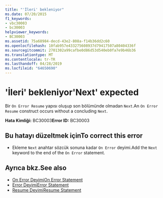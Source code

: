 ```yaml
---
title: "'İleri' bekleniyor"
ms.date: 07/20/2015
f1_keywords:
- vbc30003
- bc30003
helpviewer_keywords:
- BC30003
ms.assetid: 75a68984-decd-43e2-808a-f14b36dd2c60
ms.openlocfilehash: 10fab957e433275608937d79417507a80404336f
ms.sourcegitcommit: 2701302a99cafbe0d86d53d540eb0fa7e9b46b36
ms.translationtype: MT
ms.contentlocale: tr-TR
ms.lasthandoff: 04/28/2019
ms.locfileid: "64650690"
---
```

# <a name="next-expected"></a><span data-ttu-id="d10f3-102">'İleri' bekleniyor</span><span class="sxs-lookup"><span data-stu-id="d10f3-102">'Next' expected</span></span>
<span data-ttu-id="d10f3-103">Bir `On Error Resume` yapısı oluşup son bölümünde olmadan `Next`.</span><span class="sxs-lookup"><span data-stu-id="d10f3-103">An `On Error Resume` construct occurs without a concluding `Next`.</span></span>  
  
 <span data-ttu-id="d10f3-104">**Hata Kimliği:** BC30003</span><span class="sxs-lookup"><span data-stu-id="d10f3-104">**Error ID:** BC30003</span></span>  
  
## <a name="to-correct-this-error"></a><span data-ttu-id="d10f3-105">Bu hatayı düzeltmek için</span><span class="sxs-lookup"><span data-stu-id="d10f3-105">To correct this error</span></span>  
  
- <span data-ttu-id="d10f3-106">Ekleme `Next` anahtar sözcük sonuna kadar `On Error` deyimi.</span><span class="sxs-lookup"><span data-stu-id="d10f3-106">Add the `Next` keyword to the end of the `On Error` statement.</span></span>  
  
## <a name="see-also"></a><span data-ttu-id="d10f3-107">Ayrıca bkz.</span><span class="sxs-lookup"><span data-stu-id="d10f3-107">See also</span></span>

- [<span data-ttu-id="d10f3-108">On Error Deyimi</span><span class="sxs-lookup"><span data-stu-id="d10f3-108">On Error Statement</span></span>](../../visual-basic/language-reference/statements/on-error-statement.md)
- [<span data-ttu-id="d10f3-109">Error Deyimi</span><span class="sxs-lookup"><span data-stu-id="d10f3-109">Error Statement</span></span>](../../visual-basic/language-reference/statements/error-statement.md)
- [<span data-ttu-id="d10f3-110">Resume Deyimi</span><span class="sxs-lookup"><span data-stu-id="d10f3-110">Resume Statement</span></span>](../../visual-basic/language-reference/statements/resume-statement.md)
